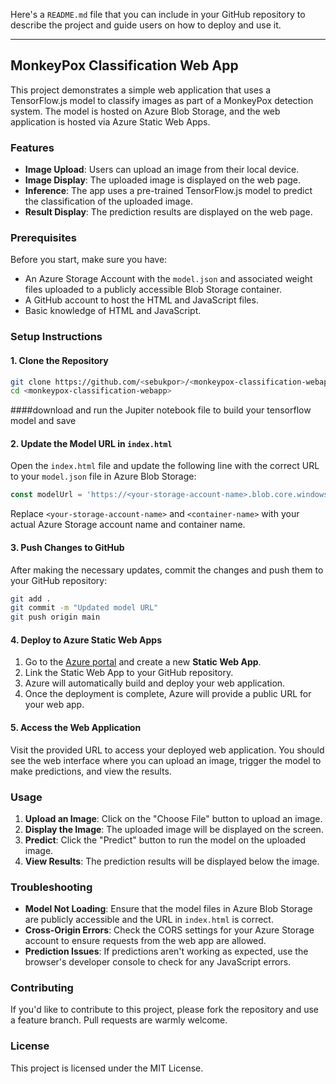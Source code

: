 Here's a `README.md` file that you can include in your GitHub repository to describe the project and guide users on how to deploy and use it.

---

## MonkeyPox Classification Web App

This project demonstrates a simple web application that uses a TensorFlow.js model to classify images as part of a MonkeyPox detection system. The model is hosted on Azure Blob Storage, and the web application is hosted via Azure Static Web Apps.

### Features

- **Image Upload**: Users can upload an image from their local device.
- **Image Display**: The uploaded image is displayed on the web page.
- **Inference**: The app uses a pre-trained TensorFlow.js model to predict the classification of the uploaded image.
- **Result Display**: The prediction results are displayed on the web page.

### Prerequisites

Before you start, make sure you have:

- An Azure Storage Account with the `model.json` and associated weight files uploaded to a publicly accessible Blob Storage container.
- A GitHub account to host the HTML and JavaScript files.
- Basic knowledge of HTML and JavaScript.

### Setup Instructions

#### 1. Clone the Repository

```bash
git clone https://github.com/<sebukpor>/<monkeypox-classification-webapp>.git
cd <monkeypox-classification-webapp>
```
####download and run the Jupiter notebook file to build your tensorflow model and save
#### 2. Update the Model URL in `index.html`

Open the `index.html` file and update the following line with the correct URL to your `model.json` file in Azure Blob Storage:

```javascript
const modelUrl = 'https://<your-storage-account-name>.blob.core.windows.net/<container-name>/model.json';
```

Replace `<your-storage-account-name>` and `<container-name>` with your actual Azure Storage account name and container name.

#### 3. Push Changes to GitHub

After making the necessary updates, commit the changes and push them to your GitHub repository:

```bash
git add .
git commit -m "Updated model URL"
git push origin main
```

#### 4. Deploy to Azure Static Web Apps

1. Go to the [Azure portal](https://portal.azure.com/) and create a new **Static Web App**.
2. Link the Static Web App to your GitHub repository.
3. Azure will automatically build and deploy your web application.
4. Once the deployment is complete, Azure will provide a public URL for your web app.

#### 5. Access the Web Application

Visit the provided URL to access your deployed web application. You should see the web interface where you can upload an image, trigger the model to make predictions, and view the results.

### Usage

1. **Upload an Image**: Click on the "Choose File" button to upload an image.
2. **Display the Image**: The uploaded image will be displayed on the screen.
3. **Predict**: Click the "Predict" button to run the model on the uploaded image.
4. **View Results**: The prediction results will be displayed below the image.

### Troubleshooting

- **Model Not Loading**: Ensure that the model files in Azure Blob Storage are publicly accessible and the URL in `index.html` is correct.
- **Cross-Origin Errors**: Check the CORS settings for your Azure Storage account to ensure requests from the web app are allowed.
- **Prediction Issues**: If predictions aren't working as expected, use the browser's developer console to check for any JavaScript errors.

### Contributing

If you'd like to contribute to this project, please fork the repository and use a feature branch. Pull requests are warmly welcome.

### License

This project is licensed under the MIT License.
